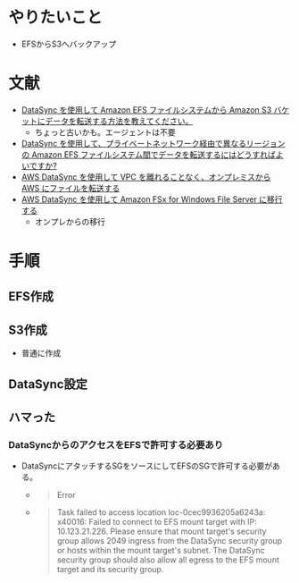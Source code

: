 # やりたいこと
- EFSからS3へバックアップ

# 文献
- [DataSync を使用して Amazon EFS ファイルシステムから Amazon S3 バケットにデータを転送する方法を教えてください。](https://aws.amazon.com/jp/premiumsupport/knowledge-center/datasync-transfer-efs-s3/)
  - ちょっと古いかも。エージェントは不要
- [DataSync を使用して、プライベートネットワーク経由で異なるリージョンの Amazon EFS ファイルシステム間でデータを転送するにはどうすればよいですか?](https://aws.amazon.com/jp/premiumsupport/knowledge-center/datasync-transfer-efs-cross-region/)
- [AWS DataSync を使用して VPC を離れることなく、オンプレミスから AWS にファイルを転送する](https://aws.amazon.com/jp/blogs/news/transferring-files-from-on-premises-to-aws-and-back-without-leaving-your-vpc-using-aws-datasync/)
- [AWS DataSync を使用して Amazon FSx for Windows File Server に移行する](https://aws.amazon.com/jp/blogs/news/migrate-to-amazon-fsx-for-windows-file-server-using-aws-datasync/)
  - オンプレからの移行
# 手順
## EFS作成

## S3作成
- 普通に作成

## DataSync設定


## ハマった
### DataSyncからのアクセスをEFSで許可する必要あり
- DataSyncにアタッチするSGをソースにしてEFSのSGで許可する必要がある。
  - >Error
  - >Task failed to access location loc-0cec9936205a6243a: x40016: Failed to connect to EFS mount target with IP: 10.123.21.226. Please ensure that mount target's security group allows 2049 ingress from the DataSync security group or hosts within the mount target's subnet. The DataSync security group should also allow all egress to the EFS mount target and its security group.


